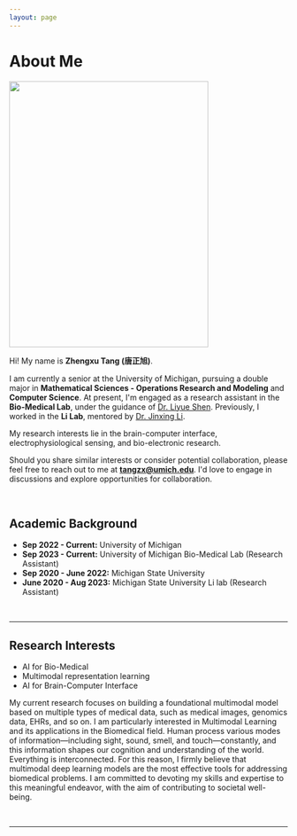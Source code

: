 ```yaml
---
layout: page
---
```


# About Me

<img src="/images/WechatIMG1166.jpg" class="floatpic" width="360" height="480">


Hi! My name is **Zhengxu Tang (唐正旭)**.

I am currently a senior at the University of Michigan, pursuing a double major in **Mathematical Sciences - Operations Research and Modeling** and **Computer Science**. At present, I'm engaged as a research assistant in the **Bio-Medical Lab**, under the guidance of [Dr. Liyue Shen](https://liyueshen.engin.umich.edu/). Previously, I worked in the **Li Lab**, mentored by [Dr. Jinxing Li](https://www.labli.net/).

My research interests lie in the brain-computer interface, electrophysiological sensing, and bio-electronic research.

Should you share similar interests or consider potential collaboration, please feel free to reach out to me at **tangzx@umich.edu**. I'd love to engage in discussions and explore opportunities for collaboration.


<br>

## Academic Background


- **Sep 2022 - Current:** University of Michigan
- **Sep 2023 - Current:** University of Michigan Bio-Medical Lab (Research Assistant)
- **Sep 2020 - June 2022:** Michigan State University
- **June 2020 - Aug 2023:** Michigan State University Li lab (Research Assistant)

<br>

---

## Research Interests

- AI for Bio-Medical
- Multimodal representation learning
- AI for Brain-Computer Interface

My current research focuses on building a foundational multimodal model based on multiple types of medical data, such as medical images, genomics data, EHRs, and so on. I am particularly interested in Multimodal Learning and its applications in the Biomedical field. Human process various modes of information—including sight, sound, smell, and touch—constantly, and this information shapes our cognition and understanding of the world. Everything is interconnected. For this reason, I firmly believe that multimodal deep learning models are the most effective tools for addressing biomedical problems. I am committed to devoting my skills and expertise to this meaningful endeavor, with the aim of contributing to societal well-being.

<br>

---


